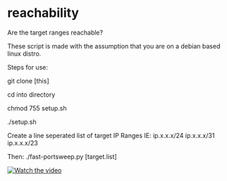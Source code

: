 # reachability
Are the target ranges reachable?

These script is made with the assumption that you are on a debian based linux distro.

Steps for use:

git clone [this]

cd into directory

chmod 755 setup.sh

./setup.sh

Create a line seperated list of target IP Ranges IE:
ip.x.x.x/24
ip.x.x.x/31
ip.x.x.x/23

Then:
./fast-portsweep.py [target.list]

[![Watch the video](https://i.imgur.com/EVvpwLb.jpg)](https://www.youtube.com/watch?v=EpbwpMsnZDI)



